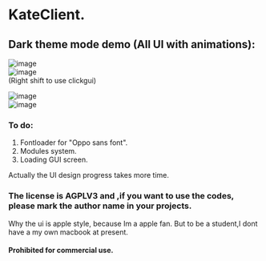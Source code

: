   # KateClient.
## Dark theme mode demo  (All UI with animations):    
![image](https://user-images.githubusercontent.com/47351250/158332263-b863dbbc-2cab-4de7-afc6-cf9f58b7a2f7.png)     
![image](https://user-images.githubusercontent.com/47351250/158403972-9f7ab385-c3a2-4478-986a-d428957f880a.png)   
(Right shift to use clickgui)     

![image](https://user-images.githubusercontent.com/47351250/158368942-96373163-3ed2-4beb-961a-855cfeb71e7e.png)    
![image](https://user-images.githubusercontent.com/47351250/158368976-c1547cba-cb24-45e2-92f5-9857180ec2ff.png)

### To do:
1. Fontloader for "Oppo sans font".    
2. Modules system.    
3. Loading GUI screen.   

Actually the UI design progress takes more time.

### The license is AGPLV3 and ,if you want to use the codes, please mark the author name in your projects.
Why the ui is apple style, because Im a apple fan.   But to be a student,I dont have a my own macbook at present.       

#### Prohibited for commercial use.
